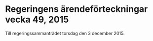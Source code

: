 # Regeringens ärendeförteckningar vecka 49, 2015

Till regeringssammanträdet torsdag den 3 december 2015.
